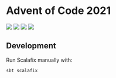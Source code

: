 # Advent of Code 2021

![](https://img.shields.io/github/workflow/status/sebdotv/aoc21/CI)
![](https://img.shields.io/github/last-commit/sebdotv/aoc21)
![](https://img.shields.io/github/languages/code-size/sebdotv/aoc21)
![](https://img.shields.io/badge/days%20completed-4-informational)

## Development

Run Scalafix manually with:

```shell
sbt scalafix
```
